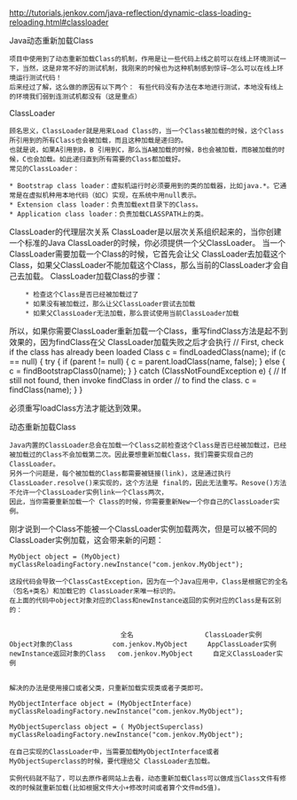 http://tutorials.jenkov.com/java-reflection/dynamic-class-loading-reloading.html#classloader

Java动态重新加载Class 

    项目中使用到了动态重新加载Class的机制，作用是让一些代码上线之前可以在线上环境测试一下，当然，这是非常不好的测试机制，我刚来的时候也为这种机制感到惊讶—怎么可以在线上环境运行测试代码！
	后来经过了解，这么做的原因有以下两个： 有些代码没有办法在本地进行测试，本地没有线上的环境我们弱到连测试机都没有（这是重点）

ClassLoader 

    顾名思义，ClassLoader就是用来Load Class的，当一个Class被加载的时候，这个Class所引用到的所有Class也会被加载，而且这种加载是递归的。
	也就是说，如果A引用到B，B 引用到C，那么当A被加载的时候，B也会被加载，而B被加载的时候，C也会加载。如此递归直到所有需要的Class都加载好。 
    常见的ClassLoader： 

	* Bootstrap class loader：虚拟机运行时必须要用到的类的加载器，比如java.*。它通常是在虚拟机种用本地代码（如C）实现，在系统中用null表示。 
	* Extension class loader：负责加载ext目录下的Class。 
	* Application class loader：负责加载CLASSPATH上的类。

ClassLoader的代理层次关系 
    ClassLoader是以层次关系组织起来的，当你创建一个标准的Java ClassLoader的时候，你必须提供一个父ClassLoader。
	当一个ClassLoader需要加载一个Class的时候，它首先会让父 ClassLoader去加载这个Class，如果父ClassLoader不能加载这个Class，那么当前的ClassLoader才会自己去加载。 
    ClassLoader加载Class的步骤： 
	
		* 检查这个Class是否已经被加载过了
		* 如果没有被加载过，那么让父ClassLoader尝试去加载
		* 如果父ClassLoader无法加载，那么尝试使用当前ClassLoader加载

所以，如果你需要ClassLoader重新加载一个Class，重写findClass方法是起不到效果的，因为findClass在父 ClassLoader加载失败之后才会执行 
	// First, check if the class has already been loaded
    Class c = findLoadedClass(name);
    if (c == null) {
		try {
        if (parent != null) {
            c = parent.loadClass(name, false);
        } else {
            c = findBootstrapClass0(name);
        }
        } catch (ClassNotFoundException e) {
            // If still not found, then invoke findClass in order
            // to find the class.
            c = findClass(name);
        }
    }
	
 必须重写loadClass方法才能达到效果。
 
动态重新加载Class 
 
    Java内置的ClassLoader总会在加载一个Class之前检查这个Class是否已经被加载过，已经被加载过的Class不会加载第二次。因此要想重新加载Class，我们需要实现自己的ClassLoader。 
    另外一个问题是，每个被加载的Class都需要被链接(link)，这是通过执行ClassLoader.resolve()来实现的，这个方法是 final的，因此无法重写。Resove()方法不允许一个ClassLoader实例link一个Class两次，
	因此，当你需要重新加载一个 Class的时候，你需要重新New一个你自己的ClassLoader实例。 
	
刚才说到一个Class不能被一个ClassLoader实例加载两次，但是可以被不同的ClassLoader实例加载，这会带来新的问题：
	
	MyObject object = (MyObject)
    myClassReloadingFactory.newInstance("com.jenkov.MyObject");
	
	这段代码会导致一个ClassCastException，因为在一个Java应用中，Class是根据它的全名（包名+类名）和加载它的 ClassLoader来唯一标识的。
	在上面的代码中object对象对应的Class和newInstance返回的实例对应的Class是有区别的： 

	
								全名					ClassLoader实例
	Object对象的Class			com.jenkov.MyObject 	AppClassLoader实例
	newInstance返回对象的Class	com.jenkov.MyObject		自定义ClassLoader实例


    解决的办法是使用接口或者父类，只重新加载实现类或者子类即可。

	MyObjectInterface object = (MyObjectInterface) myClassReloadingFactory.newInstance("com.jenkov.MyObject");

	MyObjectSuperclass object = ( MyObjectSuperclass) myClassReloadingFactory.newInstance("com.jenkov.MyObject");
	
	在自己实现的ClassLoader中，当需要加载MyObjectInterface或者MyObjectSuperclass的时候，要代理给父 ClassLoader去加载。 

    实例代码就不贴了，可以去原作者网站上去看，动态重新加载Class可以做成当Class文件有修改的时候就重新加载(比如根据文件大小+修改时间或者算个文件md5值)。 